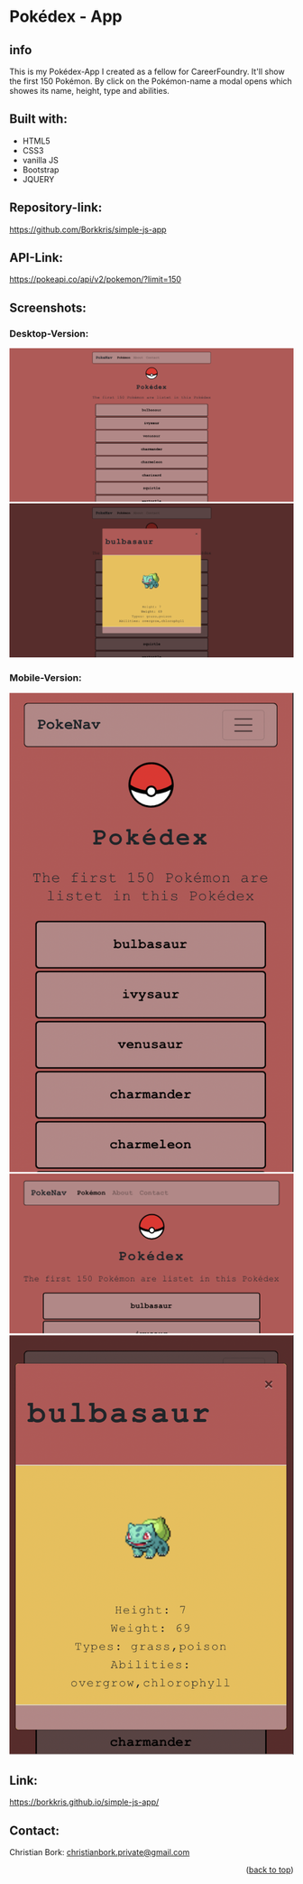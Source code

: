 # Pokédex - App

## info
This is my Pokédex-App I created as a fellow for CareerFoundry.
It'll show the first 150 Pokémon.
By click on the Pokémon-name a modal opens which showes its name, height, type and abilities.

## Built with:
* HTML5
* CSS3
* vanilla JS
* Bootstrap
* JQUERY

## Repository-link:
https://github.com/Borkkris/simple-js-app

## API-Link:
https://pokeapi.co/api/v2/pokemon/?limit=150

## Screenshots:
### Desktop-Version:
![Screenshot Index.html](screenshots/desktop_Pokedex.png "Screenshot Pokédex Desktop")
![Screenshot Index.html](screenshots/Desktop_Modal.png "Screenshot Modal Desktop")

### Mobile-Version:
![Screenshot Index.html](screenshots/mobile_pokedex.png "Screenshot Pokedex Mobil")
![Screenshot Index.html](screenshots/mobile_pokedex_2.PNG "Screenshot Pokedex Mobile screen horizontal")
![Screenshot Index.html](screenshots/mobile_modal.png "Screenshot Modal Mobile")

## Link:
https://borkkris.github.io/simple-js-app/

## Contact:
Christian Bork: christianbork.private@gmail.com

<p align="right">(<a href="#top">back to top</a>)</p>
